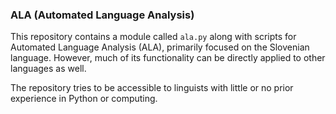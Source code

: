 ### ALA (Automated Language Analysis)

This repository contains a module called `ala.py` along with scripts for Automated Language Analysis (ALA), primarily focused on the Slovenian language. However, much of its functionality can be directly applied to other languages as well.

The repository tries to be accessible to linguists with little or no prior experience in Python or computing.
